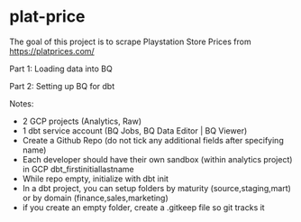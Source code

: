 # plat-price
The goal of this project is to scrape Playstation Store Prices from https://platprices.com/

Part 1: Loading data into BQ

Part 2: Setting up BQ for dbt

Notes: 

- 2 GCP projects (Analytics, Raw)
- 1 dbt service account (BQ Jobs, BQ Data Editor | BQ Viewer)
- Create a Github Repo (do not tick any additional fields after specifying name)
- Each developer should have their own sandbox (within analytics project) in GCP dbt_firstinitiallastname
- While repo empty, initialize with dbt init
- In a dbt project, you can setup folders by maturity (source,staging,mart) or by domain (finance,sales,marketing)
- if you create an empty folder, create a .gitkeep file so git tracks it

